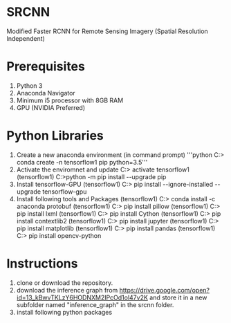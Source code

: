 # SRCNN
Modified Faster RCNN for Remote Sensing Imagery (Spatial Resolution Independent)

# Prerequisites 
1. Python 3
2. Anaconda Navigator
3. Minimum i5 processor with 8GB RAM
4. GPU (NVIDIA Preferred)

# Python Libraries
1. Create a new anaconda environment (in command prompt)
  '''python
  C:\> conda create -n tensorflow1 pip python=3.5'''
2. Activate the enviromnet and update
  C:\> activate tensorflow1
  (tensorflow1) C:\>python -m pip install --upgrade pip
3. Install tensorflow-GPU
  (tensorflow1) C:\> pip install --ignore-installed --upgrade tensorflow-gpu
4. Install following tools and Packages
  (tensorflow1) C:\> conda install -c anaconda protobuf
  (tensorflow1) C:\> pip install pillow
  (tensorflow1) C:\> pip install lxml
  (tensorflow1) C:\> pip install Cython
  (tensorflow1) C:\> pip install contextlib2
  (tensorflow1) C:\> pip install jupyter
  (tensorflow1) C:\> pip install matplotlib
  (tensorflow1) C:\> pip install pandas
  (tensorflow1) C:\> pip install opencv-python
 
# Instructions
1. clone or download the repository. 
2. download the inference graph from https://drive.google.com/open?id=13_kBwvTKLzY6HODNXM2IPcOd1ol47v2K and store it in a new subfolder named "inference_graph" in the srcnn folder.
3. install following python packages

